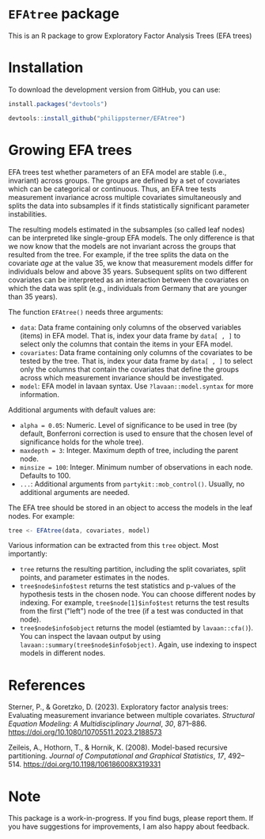 # `EFAtree` package
This is an R package to grow Exploratory Factor Analysis Trees (EFA trees)

# Installation
To download the development version from GitHub, you can use:

```javascript
install.packages("devtools")

devtools::install_github("philippsterner/EFAtree")
```

# Growing EFA trees
EFA trees test whether parameters of an EFA model are stable (i.e., invariant) across groups.
The groups are defined by a set of covariates which can be categorical or continuous.
Thus, an EFA tree tests measurement invariance across multiple covariates simultaneously and splits the data into subsamples if it finds statistically significant parameter instabilities.

The resulting models estimated in the subsamples (so called leaf nodes) can be interpreted like single-group EFA models.
The only difference is that we now know that the models are not invariant across the groups that resulted from the tree.
For example, if the tree splits the data on the covariate *age* at the value 35, we know that measurement models differ for individuals below and above 35 years.
Subsequent splits on two different covariates can be interpreted as an interaction between the covariates on which the data was split (e.g., individuals from Germany that are younger than 35 years).

The function ```EFAtree()``` needs three arguments: 
- `data`: Data frame containing only columns of the observed variables (items) in EFA model. That is, index your data frame by `data[ , ]` to select only the columns that contain the items in your EFA model.
- `covariates`: Data frame containing only columns of the covariates to be tested by the tree. That is, index your data frame by `data[ , ]` to select only the columns that contain the covariates that define the groups across which measurement invariance should be investigated.
- `model`: EFA model in lavaan syntax. Use `?lavaan::model.syntax` for more information.

Additional arguments with default values are:
- `alpha = 0.05`: Numeric. Level of significance to be used in tree (by default, Bonferroni correction is used to ensure that the chosen level of significance holds for the whole tree).
- `maxdepth = 3`: Integer. Maximum depth of tree, including the parent node.
- `minsize = 100`: Integer. Minimum number of observations in each node. Defaults to 100.
- `...`: Additional arguments from `partykit::mob_control()`. Usually, no additional arguments are needed.

The EFA tree should be stored in an object to access the models in the leaf nodes. For example:

```javascript
tree <- EFAtree(data, covariates, model)
```


Various information can be extracted from this `tree` object. Most importantly:
- `tree` returns the resulting partition, including the split covariates, split points, and parameter estimates in the nodes.
- `tree$node$info$test` returns the test statistics and p-values of the hypothesis tests in the chosen node. You can choose different nodes by indexing. For example, `tree$node[1]$info$test` returns the test results from the first ("left") node of the tree (if a test was conducted in that node).
- `tree$node$info$object` returns the model (estiamted by `lavaan::cfa()`). You can inspect the lavaan output by using `lavaan::summary(tree$node$info$object)`. Again, use indexing to inspect models in different nodes.

# References
Sterner, P., & Goretzko, D. (2023). Exploratory factor analysis trees: Evaluating measurement invariance between multiple covariates. *Structural Equation Modeling: A Multidisciplinary Journal*, *30*, 871–886. https://doi.org/10.1080/10705511.2023.2188573

Zeileis, A., Hothorn, T., & Hornik, K. (2008). Model-based recursive partitioning. *Journal of Computational and Graphical Statistics*, *17*, 492–514. https://doi.org/10.1198/106186008X319331

# Note
This package is a work-in-progress. If you find bugs, please report them. If you have suggestions for improvements, I am also happy about feedback.
